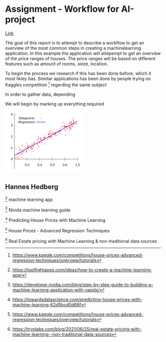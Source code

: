 # Assignment - Workflow for AI-project

<a href="http://example.com" target="_blank" rel="noopener">Link</a>

The goal of this report is to attempt to describe a workflow to get an overview of the most common steps in creating a machinelearning application. In this example the application will attepempt to get an overview of the price ranges of houses. The price ranges will be based on different features such as amount of rooms, sieze, location. 

To begin the process we research if this has been done before, which it most likley has. Similiar applications has been done by people trying on  Kaggles competition [^source4] regarding the same subject  

In order to gather data, depending 

We will begin by marking up everything required 

<img src="assets/LinearRegression.png" alt="Coding man" width="50%" height="20%" />

## Hannes Hedberg

[^source1] machine learning app

[^source2] Nivida machine learning guide

[^source3] Predicting House Prices with Machine Learning

[^source4] House Prices - Advanced Regression Techniques

[^source5] Real Estate pricing with Machine Learning & non-traditional data sources

[^source1]: https://topflightapps.com/ideas/how-to-create-a-machine-learning-app/

[^source2]: https://developer.nvidia.com/blog/step-by-step-guide-to-building-a-machine-learning-application-with-rapids/

[^source3]: https://towardsdatascience.com/predicting-house-prices-with-machine-learning-62d5bcd0d68f

[^source4]: https://www.kaggle.com/competitions/house-prices-advanced-regression-techniques/overview/tutorials

[^source5]: https://tryolabs.com/blog/2021/06/25/real-estate-pricing-with-machine-learning--non-traditional-data-sources


